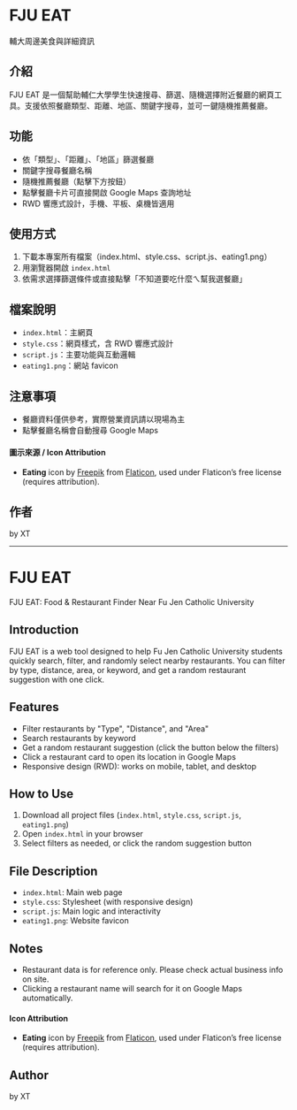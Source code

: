 # FJU EAT

輔大周邊美食與詳細資訊

## 介紹

FJU EAT 是一個幫助輔仁大學學生快速搜尋、篩選、隨機選擇附近餐廳的網頁工具。支援依照餐廳類型、距離、地區、關鍵字搜尋，並可一鍵隨機推薦餐廳。

## 功能
- 依「類型」、「距離」、「地區」篩選餐廳
- 關鍵字搜尋餐廳名稱
- 隨機推薦餐廳（點擊下方按鈕）
- 點擊餐廳卡片可直接開啟 Google Maps 查詢地址
- RWD 響應式設計，手機、平板、桌機皆適用

## 使用方式
1. 下載本專案所有檔案（index.html、style.css、script.js、eating1.png）
2. 用瀏覽器開啟 `index.html`
3. 依需求選擇篩選條件或直接點擊「不知道要吃什麼ㄟ幫我選餐廳」

## 檔案說明
- `index.html`：主網頁
- `style.css`：網頁樣式，含 RWD 響應式設計
- `script.js`：主要功能與互動邏輯
- `eating1.png`：網站 favicon

## 注意事項
- 餐廳資料僅供參考，實際營業資訊請以現場為主
- 點擊餐廳名稱會自動搜尋 Google Maps

#### 圖示來源 / Icon Attribution

- **Eating** icon by [Freepik](https://www.flaticon.com/authors/freepik) from [Flaticon](https://www.flaticon.com/free-icon/eating_2737034?term=eat&related_id=2737034), used under Flaticon’s free license (requires attribution).

## 作者
by XT

---------------------------------------------------------------------

# FJU EAT

FJU EAT: Food & Restaurant Finder Near Fu Jen Catholic University

## Introduction

FJU EAT is a web tool designed to help Fu Jen Catholic University students quickly search, filter, and randomly select nearby restaurants. You can filter by type, distance, area, or keyword, and get a random restaurant suggestion with one click.

## Features
- Filter restaurants by "Type", "Distance", and "Area"
- Search restaurants by keyword
- Get a random restaurant suggestion (click the button below the filters)
- Click a restaurant card to open its location in Google Maps
- Responsive design (RWD): works on mobile, tablet, and desktop

## How to Use
1. Download all project files (`index.html`, `style.css`, `script.js`, `eating1.png`)
2. Open `index.html` in your browser
3. Select filters as needed, or click the random suggestion button

## File Description
- `index.html`: Main web page
- `style.css`: Stylesheet (with responsive design)
- `script.js`: Main logic and interactivity
- `eating1.png`: Website favicon

## Notes
- Restaurant data is for reference only. Please check actual business info on site.
- Clicking a restaurant name will search for it on Google Maps automatically.

#### Icon Attribution
- **Eating** icon by [Freepik](https://www.flaticon.com/authors/freepik) from [Flaticon](https://www.flaticon.com/free-icon/eating_2737034?term=eat&related_id=2737034), used under Flaticon’s free license (requires attribution).

## Author
by XT

